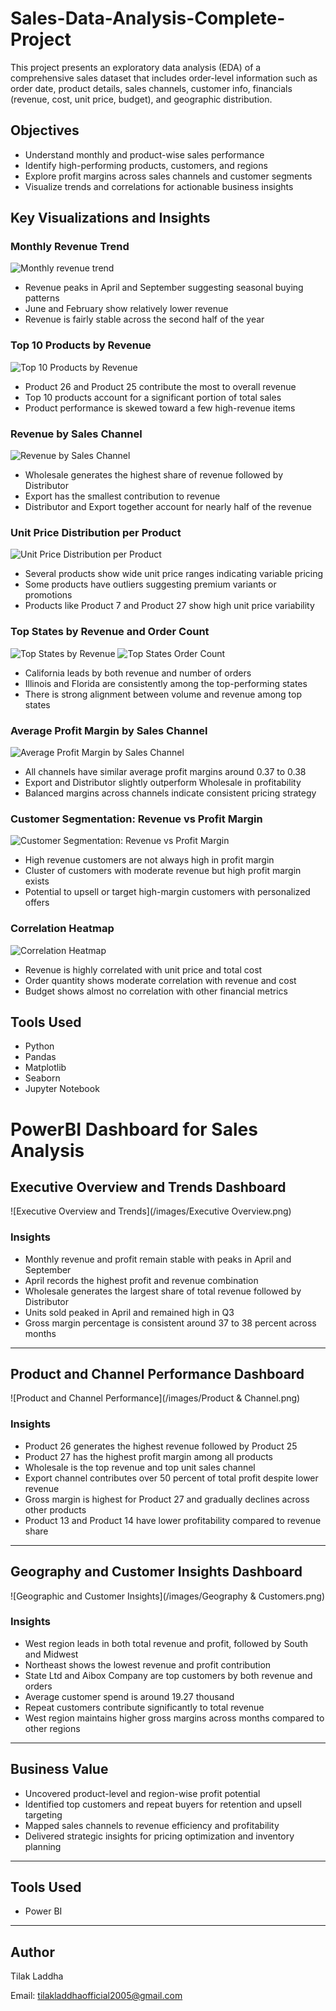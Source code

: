 # Sales-Data-Analysis-Complete-Project

This project presents an exploratory data analysis (EDA) of a comprehensive sales dataset that includes order-level information such as order date, product details, sales channels, customer info, financials (revenue, cost, unit price, budget), and geographic distribution.

## Objectives

- Understand monthly and product-wise sales performance
- Identify high-performing products, customers, and regions
- Explore profit margins across sales channels and customer segments
- Visualize trends and correlations for actionable business insights

## Key Visualizations and Insights

### Monthly Revenue Trend

![Monthly revenue trend](/images/Monthly%20Revenue%20Trend%20\(Combined%20Across%20Years.png)


- Revenue peaks in April and September suggesting seasonal buying patterns
- June and February show relatively lower revenue
- Revenue is fairly stable across the second half of the year

### Top 10 Products by Revenue

![Top 10 Products by Revenue](/images/Top%2010%20Products%20by%20Revenue.png)


- Product 26 and Product 25 contribute the most to overall revenue
- Top 10 products account for a significant portion of total sales
- Product performance is skewed toward a few high-revenue items

### Revenue by Sales Channel

![Revenue by Sales Channel](/images/Revenue%20Distribution%20by%20Sales%20Channel.png)


- Wholesale generates the highest share of revenue followed by Distributor
- Export has the smallest contribution to revenue
- Distributor and Export together account for nearly half of the revenue

### Unit Price Distribution per Product

![Unit Price Distribution per Product](/images/Unit%20Price%20Distribution%20per%20Product.png)

- Several products show wide unit price ranges indicating variable pricing
- Some products have outliers suggesting premium variants or promotions
- Products like Product 7 and Product 27 show high unit price variability

### Top States by Revenue and Order Count

![Top States by Revenue](/images/Top%2010%20States%20by%20Revenue.png)
![Top States Order Count](/images/Top%2010%20States%20by%20Order%20Count.png)


- California leads by both revenue and number of orders
- Illinois and Florida are consistently among the top-performing states
- There is strong alignment between volume and revenue among top states

### Average Profit Margin by Sales Channel

![Average Profit Margin by Sales Channel](/images/Average%20Profit%20Margin%20by%20Sales%20Channel.png)


- All channels have similar average profit margins around 0.37 to 0.38
- Export and Distributor slightly outperform Wholesale in profitability
- Balanced margins across channels indicate consistent pricing strategy

### Customer Segmentation: Revenue vs Profit Margin

![Customer Segmentation: Revenue vs Profit Margin](/images/Customer%20Segmentation%20Revenue%20&%20Profit%20Margin.png)


- High revenue customers are not always high in profit margin
- Cluster of customers with moderate revenue but high profit margin exists
- Potential to upsell or target high-margin customers with personalized offers

### Correlation Heatmap

![Correlation Heatmap](/images/Correlation%20Heatmap.png)


- Revenue is highly correlated with unit price and total cost
- Order quantity shows moderate correlation with revenue and cost
- Budget shows almost no correlation with other financial metrics

## Tools Used

- Python
- Pandas
- Matplotlib
- Seaborn
- Jupyter Notebook

# PowerBI Dashboard for Sales Analysis

## Executive Overview and Trends Dashboard

![Executive Overview and Trends](/images/Executive Overview.png)

### Insights

- Monthly revenue and profit remain stable with peaks in April and September
- April records the highest profit and revenue combination
- Wholesale generates the largest share of total revenue followed by Distributor
- Units sold peaked in April and remained high in Q3
- Gross margin percentage is consistent around 37 to 38 percent across months

---

## Product and Channel Performance Dashboard

![Product and Channel Performance](/images/Product & Channel.png)

### Insights

- Product 26 generates the highest revenue followed by Product 25
- Product 27 has the highest profit margin among all products
- Wholesale is the top revenue and top unit sales channel
- Export channel contributes over 50 percent of total profit despite lower revenue
- Gross margin is highest for Product 27 and gradually declines across other products
- Product 13 and Product 14 have lower profitability compared to revenue share

---

## Geography and Customer Insights Dashboard

![Geographic and Customer Insights](/images/Geography & Customers.png)

### Insights

- West region leads in both total revenue and profit, followed by South and Midwest
- Northeast shows the lowest revenue and profit contribution
- State Ltd and Aibox Company are top customers by both revenue and orders
- Average customer spend is around 19.27 thousand
- Repeat customers contribute significantly to total revenue
- West region maintains higher gross margins across months compared to other regions

---

## Business Value

- Uncovered product-level and region-wise profit potential
- Identified top customers and repeat buyers for retention and upsell targeting
- Mapped sales channels to revenue efficiency and profitability
- Delivered strategic insights for pricing optimization and inventory planning

---

## Tools Used

- Power BI
---

## Author

Tilak Laddha

Email: tilakladdhaofficial2005@gmail.com


